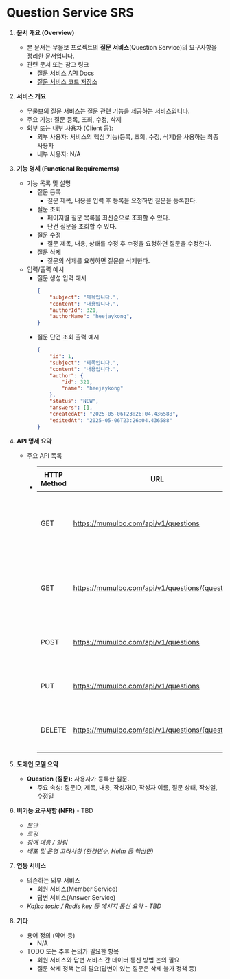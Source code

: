 # Question Service SRS

1. **문서 개요 (Overview)**

    * 본 문서는 무물보 프로젝트의 **질문 서비스**(Question Service)의 요구사항을 정리한 문서입니다.
    * 관련 문서 또는 참고 링크
      * [질문 서비스 API Docs](https://github.com/A-OverFlow/mmb-docs/blob/main/0_%ED%94%84%EB%A1%9C%EC%A0%9D%ED%8A%B8_%EA%B4%80%EB%A6%AC/1_%EA%B0%9C%EB%B0%9C/API_Docs/QUESTION_REST_API_Docs.md)
      * [질문 서비스 코드 저장소](https://github.com/A-OverFlow/mmb-question-service)

2. **서비스 개요**

    * 무물보의 질문 서비스는 질문 관련 기능을 제공하는 서비스입니다.
    * 주요 기능: 질문 등록, 조회, 수정, 삭제
    * 외부 또는 내부 사용자 (Client 등):
      * 외부 사용자: 서비스의 핵심 기능(등록, 조회, 수정, 삭제)을 사용하는 최종 사용자
      * 내부 사용자: N/A

3. **기능 명세 (Functional Requirements)**

    * 기능 목록 및 설명
      * 질문 등록
        * 질문 제목, 내용을 입력 후 등록을 요청하면 질문을 등록한다.
      * 질문 조회
        * 페이지별 질문 목록을 최신순으로 조회할 수 있다.
        * 단건 질문을 조회할 수 있다.
      * 질문 수정
        * 질문 제목, 내용, 상태를 수정 후 수정을 요청하면 질문을 수정한다.
      * 질문 삭제
        * 질문의 삭제를 요청하면 질문을 삭제한다.
    * 입력/출력 예시
      * 질문 생성 입력 예시
        ```json
        {
            "subject": "제목입니다.",
            "content": "내용입니다.",
            "authorId": 321,
            "authorName": "heejaykong",
        }
        ```
      * 질문 단건 조회 출력 예시
        ```json
        {
            "id": 1,
            "subject": "제목입니다.",
            "content": "내용입니다.",
            "author": {
                "id": 321,
                "name": "heejaykong"
            },
            "status": "NEW",
            "answers": [],
            "createdAt": "2025-05-06T23:26:04.436588",
            "editedAt": "2025-05-06T23:26:04.436588"
        }
        ```

4. **API 명세 요약**

    * 주요 API 목록
      * |HTTP Method|URL|비고|
        |------|---|---|
        |GET|https://mumulbo.com/api/v1/questions|질문 전체 조회|
        |GET|https://mumulbo.com/api/v1/questions/{questionId}|질문 단건 조회|
        |POST|https://mumulbo.com/api/v1/questions|질문 생성|
        |PUT|https://mumulbo.com/api/v1/questions|질문 수정|
        |DELETE|https://mumulbo.com/api/v1/questions/{questionId}|질문 삭제|

5. **도메인 모델 요약**

    * **Question (질문):** 사용자가 등록한 질문.
      * 주요 속성: 질문ID, 제목, 내용, 작성자ID, 작성자 이름, 질문 상태, 작성일, 수정일

6. **비기능 요구사항 (NFR)** - TBD

    * _보안_
    * _로깅_
    * _장애 대응 / 알림_
    * _배포 및 운영 고려사항 (환경변수, Helm 등 핵심만)_

7. **연동 서비스**

    * 의존하는 외부 서비스
      * 회원 서비스(Member Service)
      * 답변 서비스(Answer Service)
    * _Kafka topic / Redis key 등 메시지 통신 요약 - TBD_

8. **기타**

    * 용어 정의 (약어 등)
      * N/A
    * TODO 또는 추후 논의가 필요한 항목
      * 회원 서비스와 답변 서비스 간 데이터 통신 방법 논의 필요
      * 질문 삭제 정책 논의 필요(답변이 있는 질문은 삭제 불가 정책 등)
